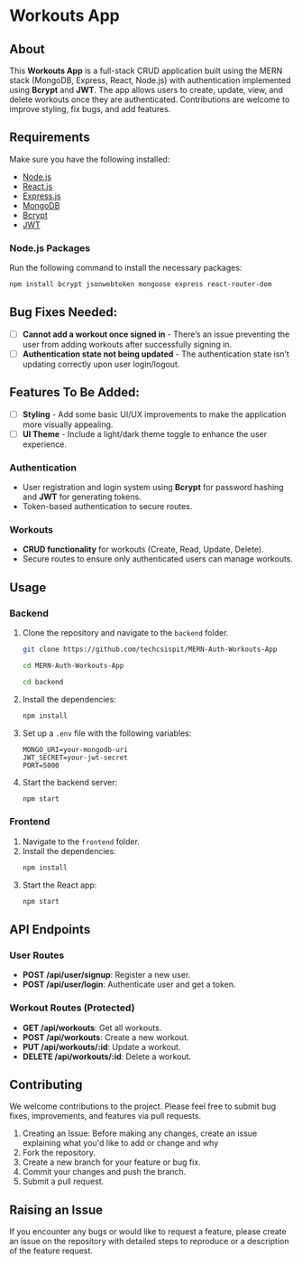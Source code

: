 # Workouts App

## About
This **Workouts App** is a full-stack CRUD application built using the MERN stack (MongoDB, Express, React, Node.js) with authentication implemented using **Bcrypt** and **JWT**. The app allows users to create, update, view, and delete workouts once they are authenticated. Contributions are welcome to improve styling, fix bugs, and add features.

## Requirements

Make sure you have the following installed:
- [Node.js](https://nodejs.org/)
- [React.js](https://reactjs.org/)
- [Express.js](https://expressjs.com/)
- [MongoDB](https://www.mongodb.com/)
- [Bcrypt](https://www.npmjs.com/package/bcrypt)
- [JWT](https://www.npmjs.com/package/jsonwebtoken)

### Node.js Packages
Run the following command to install the necessary packages:
```bash
npm install bcrypt jsonwebtoken mongoose express react-router-dom
```

## Bug Fixes Needed:
- [ ] **Cannot add a workout once signed in** - There’s an issue preventing the user from adding workouts after successfully signing in.
- [ ] **Authentication state not being updated** - The authentication state isn’t updating correctly upon user login/logout.

## Features To Be Added:
- [ ] **Styling** - Add some basic UI/UX improvements to make the application more visually appealing.
- [ ] **UI Theme** - Include a light/dark theme toggle to enhance the user experience.

### Authentication
- User registration and login system using **Bcrypt** for password hashing and **JWT** for generating tokens.
- Token-based authentication to secure routes.

### Workouts
- **CRUD functionality** for workouts (Create, Read, Update, Delete).
- Secure routes to ensure only authenticated users can manage workouts.

## Usage

### Backend
1. Clone the repository and navigate to the `backend` folder.
   ```bash
   git clone https://github.com/techcsispit/MERN-Auth-Workouts-App

   cd MERN-Auth-Workouts-App

   cd backend
   ```  
2. Install the dependencies:
   ```bash
   npm install
   ```
3. Set up a `.env` file with the following variables:
   ```env
   MONGO_URI=your-mongodb-uri
   JWT_SECRET=your-jwt-secret
   PORT=5000
   ```
4. Start the backend server:
   ```bash
   npm start
   ```

### Frontend
1. Navigate to the `frontend` folder.
2. Install the dependencies:
   ```bash
   npm install
   ```
3. Start the React app:
   ```bash
   npm start
   ```

## API Endpoints

### User Routes
- **POST /api/user/signup**: Register a new user.
- **POST /api/user/login**: Authenticate user and get a token.

### Workout Routes (Protected)
- **GET /api/workouts**: Get all workouts.
- **POST /api/workouts**: Create a new workout.
- **PUT /api/workouts/:id**: Update a workout.
- **DELETE /api/workouts/:id**: Delete a workout.

## Contributing
We welcome contributions to the project. Please feel free to submit bug fixes, improvements, and features via pull requests.

1. Creating an Issue: Before making any changes, create an issue explaining what you'd like to add or change and why
2. Fork the repository.
3. Create a new branch for your feature or bug fix.
4. Commit your changes and push the branch.
5. Submit a pull request.

## Raising an Issue
If you encounter any bugs or would like to request a feature, please create an issue on the repository with detailed steps to reproduce or a description of the feature request.

